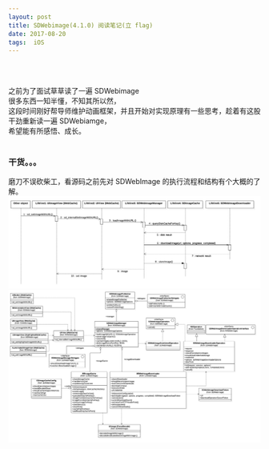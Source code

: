 ```yaml
---
layout: post
title: SDWebimage(4.1.0) 阅读笔记(立 flag)
date: 2017-08-20 
tags:  iOS   
---
```


<br><br>

之前为了面试草草读了一遍 SDWebimage<br>
很多东西一知半懂，不知其所以然，<br>
这段时间刚好帮导师维护动画框架，并且开始对实现原理有一些思考，趁着有这股干劲重新读一遍 SDWebiamge，<br>
希望能有所感悟、成长。
<br><br>

### 干货。。。

磨刀不误砍柴工，看源码之前先对 SDWebImage 的执行流程和结构有个大概的了解。
![](/images/posts/jekyll/2017-08-20-iOSSDWebimageReviewNote_01.jpg)
![](/images/posts/jekyll/2017-08-20-iOSSDWebimageReviewNote_02.jpg)
<br>




